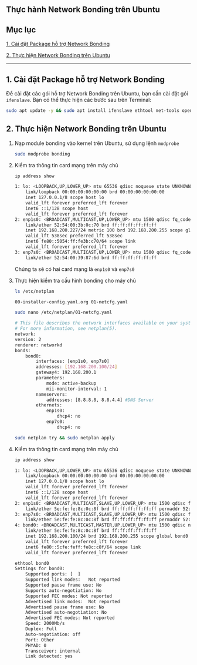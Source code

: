## Thực hành Network Bonding trên Ubuntu

## Mục lục

[1. Cài đặt Package hỗ trợ Network Bonding](#1)

[2. Thực hiện Network Bonding trên Ubuntu     ](#2)

---

<a name="1"></a>
## 1. Cài đặt Package hỗ trợ Network Bonding

Để cài đặt các gói hỗ trợ Network Bonding trên Ubuntu, bạn cần cài đặt gói `ifenslave`. Bạn có thể thực hiện các bước sau trên Terminal:

```bash
sudo apt update -y && sudo apt install ifenslave ethtool net-tools openvswitch-switch -y
```

<a name="2"></a>
## 2. Thực hiện Network Bonding trên Ubuntu

1. Nạp module bonding vào kernel trên Ubuntu, sử dụng lệnh `modprobe`

    ```bash
    sudo modprobe bonding
    ```

2. Kiểm tra thông tin card mạng trên máy chủ

    ```bash
    ip address show

    1: lo: <LOOPBACK,UP,LOWER_UP> mtu 65536 qdisc noqueue state UNKNOWN group default qlen 1000
        link/loopback 00:00:00:00:00:00 brd 00:00:00:00:00:00
        inet 127.0.0.1/8 scope host lo
        valid_lft forever preferred_lft forever
        inet6 ::1/128 scope host
        valid_lft forever preferred_lft forever
    2: enp1s0: <BROADCAST,MULTICAST,UP,LOWER_UP> mtu 1500 qdisc fq_codel state UP group default qlen 1000
        link/ether 52:54:00:3b:0c:70 brd ff:ff:ff:ff:ff:ff
        inet 192.168.200.227/24 metric 100 brd 192.168.200.255 scope global dynamic enp1s0
        valid_lft 538sec preferred_lft 538sec
        inet6 fe80::5054:ff:fe3b:c70/64 scope link
        valid_lft forever preferred_lft forever
    3: enp7s0: <BROADCAST,MULTICAST,UP,LOWER_UP> mtu 1500 qdisc fq_codel state UP group default qlen 1000
        link/ether 52:54:00:39:87:6d brd ff:ff:ff:ff:ff:ff
    ```

    Chúng ta sẽ có hai card mạng là `enp1s0` và `enp7s0`

3. Thực hiện kiểm tra cấu hình bonding cho máy chủ

    ```bash
    ls /etc/netplan

    00-installer-config.yaml.org 01-netcfg.yaml
    ```

    ```bash
    sudo nano /etc/netplan/01-netcfg.yaml

    # This file describes the network interfaces available on your system
    # For more information, see netplan(5).
    network:
    version: 2
    renderer: networkd
    bonds:
        bond0:
            interfaces: [enp1s0, enp7s0]
            addresses: [192.168.200.100/24]
            gateway4: 192.168.200.1
            parameters:
                mode: active-backup
                mii-monitor-interval: 1
            nameservers:
                addresses: [8.8.8.8, 8.8.4.4] #DNS Server
            ethernets:
                enp1s0:
                    dhcp4: no
                enp7s0:
                    dhcp4: no
    ```

    ```bash
    sudo netplan try && sudo netplan apply
    ```

4. Kiểm tra thông tin card mạng trên máy chủ

    ```bash
    ip address show

    1: lo: <LOOPBACK,UP,LOWER_UP> mtu 65536 qdisc noqueue state UNKNOWN group default qlen 1000
        link/loopback 00:00:00:00:00:00 brd 00:00:00:00:00:00
        inet 127.0.0.1/8 scope host lo
        valid_lft forever preferred_lft forever
        inet6 ::1/128 scope host
        valid_lft forever preferred_lft forever
    2: enp1s0: <BROADCAST,MULTICAST,SLAVE,UP,LOWER_UP> mtu 1500 qdisc fq_codel master bond0 state UP group default qlen 1000
        link/ether 5e:fe:fe:8c:0c:8f brd ff:ff:ff:ff:ff:ff permaddr 52:54:00:3b:0c:70
    3: enp7s0: <BROADCAST,MULTICAST,SLAVE,UP,LOWER_UP> mtu 1500 qdisc fq_codel master bond0 state UP group default qlen 1000
        link/ether 5e:fe:fe:8c:0c:8f brd ff:ff:ff:ff:ff:ff permaddr 52:54:00:39:87:6d
    4: bond0: <BROADCAST,MULTICAST,MASTER,UP,LOWER_UP> mtu 1500 qdisc noqueue state UP group default qlen 1000
        link/ether 5e:fe:fe:8c:0c:8f brd ff:ff:ff:ff:ff:ff
        inet 192.168.200.100/24 brd 192.168.200.255 scope global bond0
        valid_lft forever preferred_lft forever
        inet6 fe80::5cfe:feff:fe8c:c8f/64 scope link
        valid_lft forever preferred_lft forever
    ```

    ```bash
    ethtool bond0
    Settings for bond0:
        Supported ports: [  ]
        Supported link modes:   Not reported
        Supported pause frame use: No
        Supports auto-negotiation: No
        Supported FEC modes: Not reported
        Advertised link modes:  Not reported
        Advertised pause frame use: No
        Advertised auto-negotiation: No
        Advertised FEC modes: Not reported
        Speed: 2000Mb/s
        Duplex: Full
        Auto-negotiation: off
        Port: Other
        PHYAD: 0
        Transceiver: internal
        Link detected: yes
    ```

